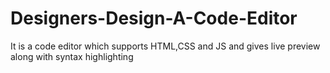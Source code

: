 # Designers-Design-A-Code-Editor
It is a code editor which supports HTML,CSS and JS and gives live preview along with syntax highlighting
